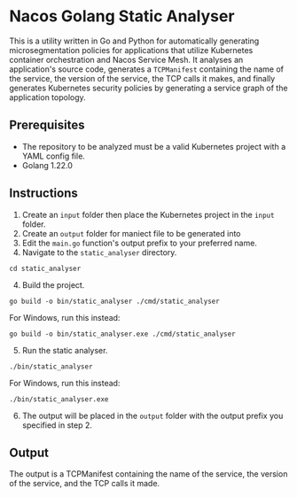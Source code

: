 # Nacos Golang Static Analyser

This is a utility written in Go and Python for automatically generating microsegmentation policies for applications that utilize Kubernetes container orchestration and Nacos Service Mesh. It analyses an application's source code, generates a `TCPManifest` containing the name of the service, the version of the service, the TCP calls it makes, and finally generates Kubernetes security policies by generating a service graph of the application topology.

## Prerequisites

- The repository to be analyzed must be a valid Kubernetes project with a YAML config file.
- Golang 1.22.0

## Instructions

1. Create an `input` folder then place the Kubernetes project in the `input` folder.
2. Create an `output` folder for maniect file to be generated into
3. Edit the `main.go` function's output prefix to your preferred name.
4. Navigate to the `static_analyser` directory.
  ```
  cd static_analyser
  ```
4. Build the project.
  ```
  go build -o bin/static_analyser ./cmd/static_analyser
  ```
  For Windows, run this instead:
  ```
  go build -o bin/static_analyser.exe ./cmd/static_analyser
  ```
5. Run the static analyser.
  ```
  ./bin/static_analyser
  ```
  For Windows, run this instead:
  ```
  ./bin/static_analyser.exe
  ```
6. The output will be placed in the `output` folder with the output prefix you specified in step 2.

## Output

The output is a TCPManifest containing the name of the service, the version of the service, and the TCP calls it made.
